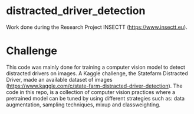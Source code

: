 # distracted_driver_detection
Work done during the Research Project INSECTT (https://www.insectt.eu). 

# Challenge 
This code was mainly done for training a computer vision model to detect distracted drivers on images. A Kaggle challenge, the Statefarm Distracted Driver,
made an available dataset of images (https://www.kaggle.com/c/state-farm-distracted-driver-detection). 
The code in this repo, is a collection of computer vision practices where a pretrained model can be tuned by using different strategies such as:
data augmentation, sampling techniques, mixup and classweighting. 

